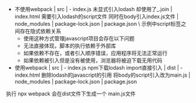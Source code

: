 * 不使用webpack
| src
|    - index.js  未显式引入lodash 却使用了_.join
| index.html  需要引入lodash的script文件  同时在body引入index.js文件
| node_modules
| package-lock.json
| package.json
\\ 示例中script标签之间存在隐式依赖关系
  * 使用这种方式管理javascript项目会存在以下问题
   - 无法直接体现，脚本的执行依赖于外部库
   - 如果依赖不存在，或者引入顺序错误，应用程序将无法正常运行
   - 如果依赖被引入但是没有被使用，浏览器将被迫下载无用代码
* 使用webpack
| src
|    - index.js    npm下载lodash import直接引入
| dist
|    - index.html    删除lodash的javascript的引用   将body的script引入改为main.js
| node_modules
| package-lock.json
| package.json

执行 npx webpack 会在dist文件下生成一个 main.js文件